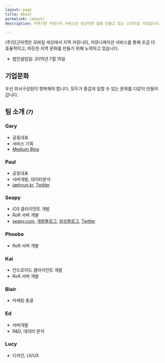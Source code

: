 ```yaml
---
layout: page
title: About
permalink: /about/
description: 지역기반 커뮤니티 서비스인 당근마켓 앱을 만들고 있는 스타트업 기업입니다. 저희는 팀 구성원이 즐겁게 일할 수 있는 기업문화를 중요하게 생각하고 있습니다.

---
```


(주)당근마켓은 모바일 세상에서 지역 커뮤니티, 커뮤니케이션 서비스를 통해 조금 더 효율적이고, 따듯한 지역 문화를 만들기 위해 노력하고 있습니다.

- 법인설립일: 2015년 7월 15일

## 기업문화
우선 회사구성원이 행복해야 합니다.
모두가 즐겁게 일할 수 있는 문화를 다같이 만들어갑니다.

## 팀 소개 *<small>(7)</small>*

### Gary
- 공동대표
- 서비스 기획
- [Medium Blog](https://medium.com/@yongal4783)

### Paul
- 공동대표
- 서버개발, 데이터분석
- [jaehyun.kr](http://jaehyun.kr/), [Twitter](https://twitter.com/jaehyun)

### Seapy
- iOS 클라이언트 개발
- RoR 서버 개발
- [seapy.com](http://seapy.com/), [개발블로그](https://code.iamseapy.com), [일상블로그](https://blog.iamseapy.com),  [Twitter](https://twitter.com/seapy)

### Phoebe
- RoR 서버 개발

### Kai
- 안드로이드 클라이언트 개발
- RoR 서버 개발

### Blair
- 마케팅 총괄

### Ed
- 서버개발 
- R&D, 데이터 분석

### Lucy
- 디자인, UI/UX
